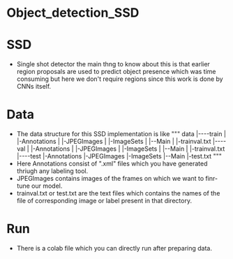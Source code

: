 # Object_detection_SSD

# SSD
  - Single shot detector the main thng to know about this is that earlier region proposals are used to predict object presence which was time consuming but here we don't require       regions since this work is done by CNNs itself.

# Data
  - The data structure for this SSD implementation is like
    """
    data
      |----train
      |       |-Annotations
      |       |-JPEGImages
      |       |-ImageSets
      |                 |--Main
      |                      |-trainval.txt
      |----val
      |       |-Annotations
      |       |-JPEGImages
      |       |-ImageSets
      |                 |--Main
      |                      |-trainval.txt
      |----test
             |-Annotations
             |-JPEGImages
             |-ImageSets
                       |--Main
                            |-test.txt
    """
  - Here Annotations consist of ".xml" files which you have generated thriugh any labeling tool.
  - JPEGImages contains images of the frames on which we want to finr-tune our model.
  - trainval.txt or test.txt are the text files which contains the names of the file of corresponding image or label present in that directory.

  
# Run
  - There is a colab file which you can directly run after preparing data.
